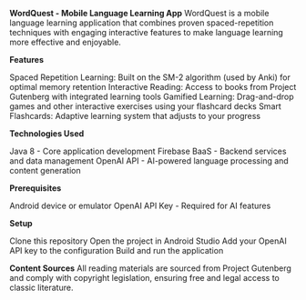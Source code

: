**WordQuest - Mobile Language Learning App**
WordQuest is a mobile language learning application that combines proven spaced-repetition techniques with engaging interactive features to make language learning more effective and enjoyable.

**Features**

Spaced Repetition Learning: Built on the SM-2 algorithm (used by Anki) for optimal memory retention
Interactive Reading: Access to books from Project Gutenberg with integrated learning tools
Gamified Learning: Drag-and-drop games and other interactive exercises using your flashcard decks
Smart Flashcards: Adaptive learning system that adjusts to your progress

**Technologies Used**

Java 8 - Core application development
Firebase BaaS - Backend services and data management
OpenAI API - AI-powered language processing and content generation

**Prerequisites**

Android device or emulator
OpenAI API Key - Required for AI features 

**Setup**

Clone this repository
Open the project in Android Studio
Add your OpenAI API key to the configuration
Build and run the application

 
**Content Sources**
All reading materials are sourced from Project Gutenberg and comply with copyright legislation, ensuring free and legal access to classic literature.
